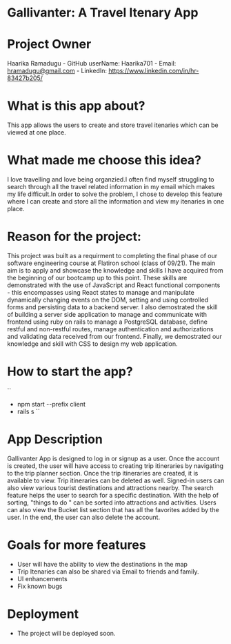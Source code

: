 # Gallivanter: A Travel Itenary App

# Project Owner
  Haarika Ramadugu
        - GitHub userName: Haarika701
        - Email: hramadugu@gmail.com
        - LinkedIn: https://www.linkedin.com/in/hr-83427b205/
        
# What is this app about?
  This app allows the users to create and store travel itenaries which can be viewed at one place.
  
# What made me choose this idea?
I love travelling and love being organzied.I often find myself struggling to search through all the travel related information in my email which makes my life   difficult.In order to solve the problem, I chose to develop this feature where I can create and store all the information and view my itenaries in one place.
  
# Reason for the project: 
This project was built as a requirment to completing the final phase of our software engineering course at Flatiron school (class of 09/21). The main aim is to apply and showcase the knowledge and skills I have acquired from the beginning of our bootcamp up to this point. These skills are demonstrated with the use of JavaScript and React functional components - this encompasses using React states to manage and manipulate dynamically changing events on the DOM, setting and using controlled forms and persisting data to a backend server. I also demostrated the skill of building a server side application to manage and communicate with  frontend using ruby on rails to manage a PostgreSQL database, define restful and non-restful routes, manage authentication and authorizations and validating data received from our frontend. Finally, we demostrated our knowledge and skill with CSS to design my web application.
  
# How to start the app?
  ``
 * npm start --prefix client
 * rails s
  ``
# App Description
Gallivanter App is designed to log in or signup as a user. Once the account is created, the user will have access to creating trip itineraries by navigating to the trip planner section. Once the trip itineraries are created, it is available to view. Trip itineraries can be deleted as well. Signed-in users can also view various tourist destinations and attractions nearby. The search feature helps the user to search for a specific destination. With the help of sorting, "things to do " can be sorted into attractions and activities. Users can also view the Bucket list section that has all the favorites added by the user. In the end, the user can also delete the account.

# Goals for more features
 - User will have the ability to view the destinations in the map
 - Trip Itenaries can also be shared via Email to friends and family.
 - UI enhancements
 - Fix known bugs

# Deployment
- The project will be deployed soon.

